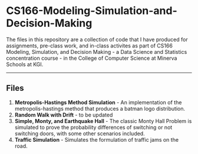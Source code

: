 # CS166-Modeling-Simulation-and-Decision-Making
The files in this repository are a collection of code that I have produced for assignments, pre-class work, and in-class activites as part of CS166 Modeling, Simulation, and Decision Making - a Data Science and Statistics concentration course - in the College of Computer Science at Minerva Schools at KGI.

---
## Files

1. **Metropolis-Hastings Method Simulation** - An implementation of the metropolis-hastings method that produces a batman logo distribution.
2. **Random Walk with Drift** - to be updated
3. **Simple, Monty, and Earthquake Hall** - The classic Monty Hall Problem is simulated to prove the probability differences of switching or not switching doors, with some other scenarios included.
4. **Traffic Simulation** - Simulates the formulation of traffic jams on the road.
